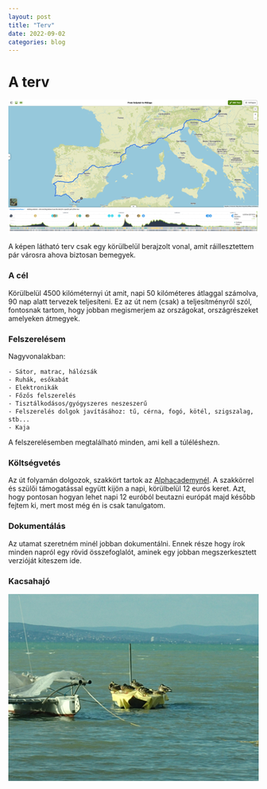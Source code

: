 ```yaml
---
layout: post
title: "Terv"
date: 2022-09-02
categories: blog
---
```

# A terv

![Kép a tervről](/terv.png)

A képen látható terv csak egy körülbelül berajzolt vonal, amit ráillesztettem pár városra ahova biztosan bemegyek.

### A cél 

Körülbelül 4500 kilóméternyi út amit, napi 50 kilóméteres átlaggal számolva, 90 nap alatt tervezek teljesíteni. 
Ez az út nem (csak) a teljesítményről szól, fontosnak tartom, hogy jobban megismerjem az országokat, országrészeket amelyeken átmegyek.

### Felszerelésem

Nagyvonalakban:

	- Sátor, matrac, hálózsák
	- Ruhák, esőkabát
    - Elektronikák
    - Főzős felszerelés
    - Tisztálkodásos/gyógyszeres neszeszerű
    - Felszerelés dolgok javításához: tű, cérna, fogó, kötél, szigszalag, stb...
    - Kaja
    
A felszerelésemben megtalálható minden, ami kell a túléléshezn.

### Költségvetés

Az út folyamán dolgozok, szakkört tartok az [Alphacademynél](https://alphacademy.hu/). A szakkörrel és szülői támogatással együtt kijön a napi, körülbelül 12 eurós keret.
Azt, hogy pontosan hogyan lehet napi 12 euróból beutazni európát majd később fejtem ki, mert most még én is csak tanulgatom.

### Dokumentálás

Az utamat szeretném minél jobban dokumentálni. 
Ennek része hogy írok minden napról egy rövid összefoglalót, 
aminek egy jobban megszerkesztett verzióját kiteszem ide.

### Kacsahajó

![Kacsahajó](/kacsahajo.jpg)

